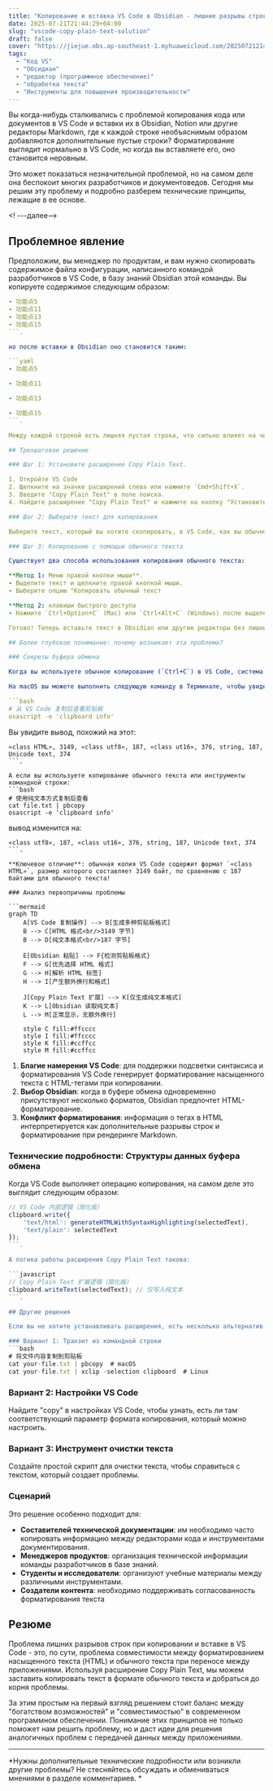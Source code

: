 ```yaml
---
title: "Копирование и вставка VS Code в Obsidian - лишние разрывы строк? Один трюк, чтобы исправить это"
date: 2025-07-21T21:44:29+04:00
slug: "vscode-copy-plain-text-solution"
draft: false
cover: "https://jiejue.obs.ap-southeast-1.myhuaweicloud.com/20250721214638215.webp"
tags:
  - "Код VS"
  - "Обсидиан"
  - "редактор (программное обеспечение)"
  - "обработка текста"
  - "Инструменты для повышения производительности"
---
```


Вы когда-нибудь сталкивались с проблемой копирования кода или документов в VS Code и вставки их в Obsidian, Notion или другие редакторы Markdown, где к каждой строке необъяснимым образом добавляются дополнительные пустые строки? Форматирование выглядит нормально в VS Code, но когда вы вставляете его, оно становится неровным.

Это может показаться незначительной проблемой, но на самом деле она беспокоит многих разработчиков и документоведов. Сегодня мы решим эту проблему и подробно разберем технические принципы, лежащие в ее основе.

<! ---далее-->

## Проблемное явление

Предположим, вы менеджер по продуктам, и вам нужно скопировать содержимое файла конфигурации, написанного командой разработчиков в VS Code, в базу знаний Obsidian этой команды. Вы копируете содержимое следующим образом:

```yaml
- 功能点5
- 功能点11  
- 功能点13
- 功能点15
```.

но после вставки в Obsidian оно становится таким:

```yaml
- 功能点5

- 功能点11

- 功能点13

- 功能点15
```.

Между каждой строкой есть лишняя пустая строка, что сильно влияет на читабельность документа.

## Трехшаговое решение

### Шаг 1: Установите расширение Copy Plain Text.

1. Откройте VS Code
2. Щелкните на значке расширений слева или нажмите `Cmd+Shift+X`.
3. Введите "Copy Plain Text" в поле поиска.
4. Найдите расширение "Copy Plain Text" и нажмите на кнопку "Установить".

### Шаг 2: Выберите текст для копирования

Выберите текст, который вы хотите скопировать, в VS Code, как вы обычно это делаете.

### Шаг 3: Копирование с помощью обычного текста

Существует два способа использования копирования обычного текста:

**Метод 1: Меню правой кнопки мыши**.
- Выделите текст и щелкните правой кнопкой мыши.
- Выберите опцию "Копировать обычный текст

**Метод 2: клавиши быстрого доступа
- Нажмите `Ctrl+Option+C` (Mac) или `Ctrl+Alt+C` (Windows) после выделения текста.

Готово! Теперь вставьте текст в Obsidian или другие редакторы без лишних переносов строк.

## Более глубокое понимание: почему возникает эта проблема?

### Секреты буфера обмена

Когда вы используете обычное копирование (`Ctrl+C`) в VS Code, система на самом деле сохраняет данные в нескольких форматах в буфере обмена. Мы можем убедиться в этом с помощью простого эксперимента:

На macOS вы можете выполнить следующую команду в Терминале, чтобы увидеть содержимое буфера обмена:

```bash
# 从 VS Code 复制后查看剪贴板
osascript -e 'clipboard info'
```

Вы увидите вывод, похожий на этот:
```
«class HTML», 3149, «class utf8», 187, «class ut16», 376, string, 187, Unicode text, 374
```.

А если вы используете копирование обычного текста или инструменты командной строки:
```bash
# 使用纯文本方式复制后查看
cat file.txt | pbcopy
osascript -e 'clipboard info'
```

вывод изменится на:
```
«class utf8», 187, «class ut16», 376, string, 187, Unicode text, 374
```.

**Ключевое отличие**: обычная копия VS Code содержит формат `«class HTML»`, размер которого составляет 3149 байт, по сравнению с 187 байтами для обычного текста!

### Анализ первопричины проблемы

```mermaid
graph TD
    A[VS Code 复制操作] --> B[生成多种剪贴板格式]
    B --> C[HTML 格式<br/>3149 字节]
    B --> D[纯文本格式<br/>187 字节]
    
    E[Obsidian 粘贴] --> F{检测剪贴板格式}
    F --> G[优先选择 HTML 格式]
    G --> H[解析 HTML 标签]
    H --> I[产生额外换行和格式]
    
    J[Copy Plain Text 扩展] --> K[仅生成纯文本格式]
    K --> L[Obsidian 读取纯文本]
    L --> M[正常显示，无额外换行]
    
    style C fill:#ffcccc
    style I fill:#ffcccc
    style K fill:#ccffcc
    style M fill:#ccffcc
```

1. **Благие намерения VS Code**: для поддержки подсветки синтаксиса и форматирования VS Code генерирует форматирование насыщенного текста с HTML-тегами при копировании.
2. **Выбор Obsidian**: когда в буфере обмена одновременно присутствуют несколько форматов, Obsidian предпочтет HTML-форматирование.
3. **Конфликт форматирования**: информация о тегах в HTML интерпретируется как дополнительные разрывы строк и форматирование при рендеринге Markdown.

### Технические подробности: Структуры данных буфера обмена

Когда VS Code выполняет операцию копирования, на самом деле это выглядит следующим образом:

```javascript
// VS Code 内部逻辑（简化版）
clipboard.write({
    'text/html': generateHTMLWithSyntaxHighlighting(selectedText),
    'text/plain': selectedText
});
```.

А логика работы расширения Copy Plain Text такова:

```javascript
// Copy Plain Text 扩展逻辑（简化版）
clipboard.writeText(selectedText); // 仅写入纯文本
```.

## Другие решения

Если вы не хотите устанавливать расширения, есть несколько альтернатив:

### Вариант 1: Транзит из командной строки
```bash
# 将文件内容复制到剪贴板
cat your-file.txt | pbcopy  # macOS
cat your-file.txt | xclip -selection clipboard  # Linux
```

### Вариант 2: Настройки VS Code
Найдите "copy" в настройках VS Code, чтобы узнать, есть ли там соответствующий параметр формата копирования, который можно настроить.

### Вариант 3: Инструмент очистки текста
Создайте простой скрипт для очистки текста, чтобы справиться с текстом, который создает проблемы.

### Сценарий

Это решение особенно подходит для:

- **Составителей технической документации**: им необходимо часто копировать информацию между редакторами кода и инструментами документирования.
- **Менеджеров продуктов**: организация технической информации команды разработчиков в базе знаний.
- **Студенты и исследователи**: организуют учебные материалы между различными инструментами.
- **Создатели контента**: необходимо поддерживать согласованность форматирования текста

## Резюме

Проблема лишних разрывов строк при копировании и вставке в VS Code - это, по сути, проблема совместимости между форматированием насыщенного текста (HTML) и обычного текста при переносе между приложениями. Используя расширение Copy Plain Text, мы можем заставить копировать текст в формате обычного текста и добраться до корня проблемы.

За этим простым на первый взгляд решением стоит баланс между "богатством возможностей" и "совместимостью" в современном программном обеспечении. Понимание этих принципов не только поможет нам решить проблему, но и даст идеи для решения аналогичных проблем с передачей данных между приложениями.

---

*Нужны дополнительные технические подробности или возникли другие проблемы? Не стесняйтесь обсуждать и обмениваться мнениями в разделе комментариев. *
